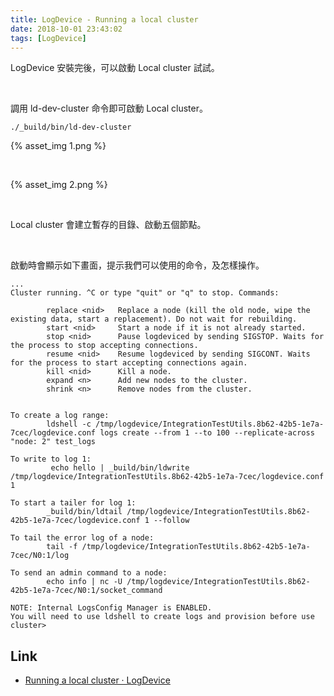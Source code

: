 ```yaml
---
title: LogDevice - Running a local cluster
date: 2018-10-01 23:43:02
tags: [LogDevice]
---
```


LogDevice 安裝完後，可以啟動 Local cluster 試試。  

<!-- More -->

<br/>


調用 ld-dev-cluster 命令即可啟動 Local cluster。  

    ./_build/bin/ld-dev-cluster

{% asset_img 1.png %}
 
<br/>


{% asset_img 2.png %}
 
<br/>


Local cluster 會建立暫存的目錄、啟動五個節點。  

<br/>


啟動時會顯示如下畫面，提示我們可以使用的命令，及怎樣操作。  

```
...
Cluster running. ^C or type "quit" or "q" to stop. Commands:

        replace <nid>   Replace a node (kill the old node, wipe the existing data, start a replacement). Do not wait for rebuilding.
        start <nid>     Start a node if it is not already started.
        stop <nid>      Pause logdeviced by sending SIGSTOP. Waits for the process to stop accepting connections.
        resume <nid>    Resume logdeviced by sending SIGCONT. Waits for the process to start accepting connections again.
        kill <nid>      Kill a node.
        expand <n>      Add new nodes to the cluster.
        shrink <n>      Remove nodes from the cluster.


To create a log range:
        ldshell -c /tmp/logdevice/IntegrationTestUtils.8b62-42b5-1e7a-7cec/logdevice.conf logs create --from 1 --to 100 --replicate-across "node: 2" test_logs

To write to log 1:
         echo hello | _build/bin/ldwrite /tmp/logdevice/IntegrationTestUtils.8b62-42b5-1e7a-7cec/logdevice.conf 1

To start a tailer for log 1:
        _build/bin/ldtail /tmp/logdevice/IntegrationTestUtils.8b62-42b5-1e7a-7cec/logdevice.conf 1 --follow

To tail the error log of a node:
        tail -f /tmp/logdevice/IntegrationTestUtils.8b62-42b5-1e7a-7cec/N0:1/log

To send an admin command to a node:
        echo info | nc -U /tmp/logdevice/IntegrationTestUtils.8b62-42b5-1e7a-7cec/N0:1/socket_command

NOTE: Internal LogsConfig Manager is ENABLED.
You will need to use ldshell to create logs and provision before use
cluster>
```


Link
----
* [Running a local cluster · LogDevice](https://logdevice.io/docs/LocalCluster.html)
